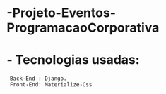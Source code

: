 # -Projeto-Eventos-ProgramacaoCorporativa
# - Tecnologias usadas: 
	 Back-End : Django. 
	 Front-End: Materialize-Css 
#
